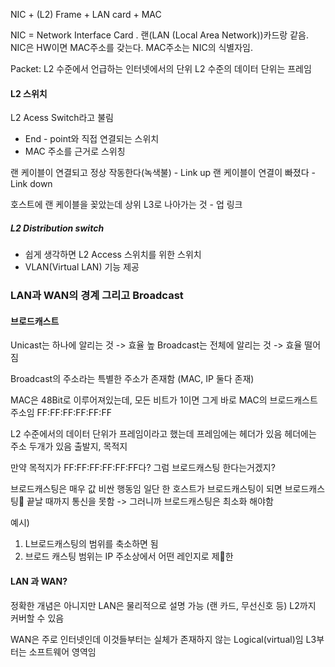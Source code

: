 
NIC + (L2) Frame + LAN card + MAC


NIC = Network Interface Card .
랜(LAN (Local Area Network))카드랑 같음.
NIC은 HW이면 MAC주소를 갖는다. MAC주소는 NIC의 식별자임.

Packet: L2 수준에서 언급하는 인터넷에서의 단위
L2 수준의 데이터 단위는 프레임

#### L2 스위치
L2 Acess Switch라고 불림

* End - point와 직접 연결되는 스위치
* MAC 주소를 근거로 스위칭

랜 케이블이 연결되고 정상 작동한다(녹색불) - Link up
랜 케이블이 연결이 빠졌다 - Link down

호스트에 랜 케이블을 꽂았는데 상위 L3로 나아가는 것 - 업 링크


##### L2 Distribution switch
* 쉽게 생각하면 L2 Access 스위치를 위한 스위치
* VLAN(Virtual LAN) 기능 제공

### LAN과 WAN의 경계 그리고 Broadcast

#### 브로드캐스트
Unicast는 하나에 알리는 것 -> 효율 높
Broadcast는 전체에 알리는 것 -> 효율 떨어짐

Broadcast의 주소라는 특별한 주소가 존재함 (MAC, IP 둘다 존재)

MAC은 48Bit로 이루어져있는데, 모든 비트가 1이면 그게 바로 MAC의 브로드캐스트 주소임
FF:FF:FF:FF:FF:FF

L2 수준에서의 데이터 단위가 프레임이라고 했는데 프레임에는 헤더가 있음
헤더에는 주소 두개가 있음 출발지, 목적지

만약 목적지가 FF:FF:FF:FF:FF:FF다? 그럼 브로드캐스팅 한다는거겠지?

브로드캐스팅은 매우 값 비싼 행동임 일단 한 호스트가 브로드캐스팅이 되면 브로드캐스팅 끝날 때까지 통신을 못함 -> 그러니까 브로드캐스팅은 최소화 해야함

예시)
1. L브로드캐스팅의 범위를 축소하면 됨
2. 브로드 캐스팅 범위는 IP 주소상에서 어떤 레인지로 제한


#### LAN 과 WAN?

정확한 개념은 아니지만 LAN은 물리적으로 설명 가능 (랜 카드, 무선신호 등) L2까지 커버할 수 있음

WAN은 주로 인터넷인데 이것들부터는 실체가 존재하지 않는 Logical(virtual)임 L3부터는 소프트웨어 영역임

